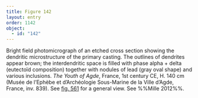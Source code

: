 ```yaml
---
title: Figure 142
layout: entry
order: 1142
object:
  - id: "142"
---
```


Bright field photomicrograph of an etched cross section showing the dendritic microstructure of the primary casting. The outlines of dendrites appear brown; the interdendritic space is filled with phase alpha + delta (eutectoïd composition) together with nodules of lead (gray oval shape) and various inclusions. *The Youth of Agde*, France, 1st century CE, H. 140 cm (Musée de l’Ephèbe et d’Archéologie Sous-Marine de la Ville d’Agde, France, inv. 839). See [fig. 561](/visual-atlas/561/) for a general view. See %%Mille 2012%%.

